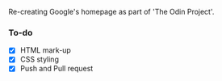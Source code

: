 Re-creating Google's homepage as part of 'The Odin Project'.

### To-do
- [x] HTML mark-up
- [x] CSS styling
- [x] Push and Pull request
